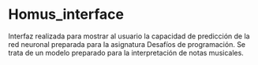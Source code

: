# Homus_interface
Interfaz realizada para mostrar al usuario la capacidad de predicción de la red neuronal preparada para la asignatura Desafíos de programación. Se trata de un modelo preparado para la interpretación de notas musicales.
